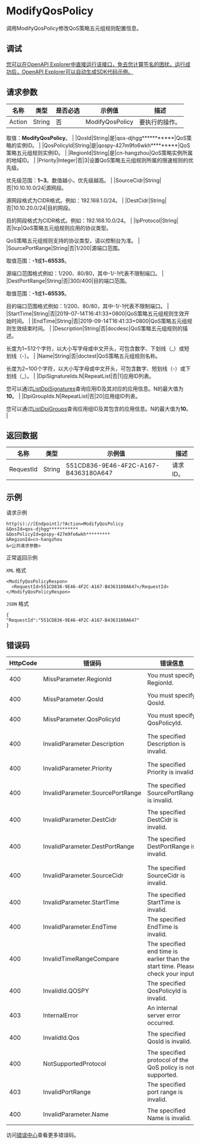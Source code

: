 # ModifyQosPolicy

调用ModifyQosPolicy修改QoS策略五元组规则配置信息。

## 调试

[您可以在OpenAPI Explorer中直接运行该接口，免去您计算签名的困扰。运行成功后，OpenAPI Explorer可以自动生成SDK代码示例。](https://api.aliyun.com/#product=Smartag&api=ModifyQosPolicy&type=RPC&version=2018-03-13)

## 请求参数

|名称|类型|是否必选|示例值|描述|
|--|--|----|---|--|
|Action|String|否|ModifyQosPolicy|要执行的操作。

 取值：**ModifyQosPolicy**。 |
|QosId|String|是|qos-djhgg\*\*\*\*\*\*\*\*\*\*\*|QoS策略的实例ID。 |
|QosPolicyId|String|是|qospy-427m9fo6wkh\*\*\*\*\*\*\*\*\*|QoS策略五元组规则实例ID。 |
|RegionId|String|是|cn-hangzhou|QoS策略实例所属的地域ID。 |
|Priority|Integer|否|3|设置QoS策略五元组规则所属的限速规则的优先级。

 优先级范围：**1~3**。数值越小，优先级越高。 |
|SourceCidr|String|否|10.10.10.0/24|源网段。

 源网段格式为CIDR格式。例如：192.168.1.0/24。 |
|DestCidr|String|否|10.10.20.0/24|目的网段。

 目的网段格式为CIDR格式。例如：192.168.10.0/24。 |
|IpProtocol|String|否|tcp|QoS策略五元组规则应用的协议类型。

 QoS策略五元组规则支持的协议类型，请以控制台为准。 |
|SourcePortRange|String|否|1/200|源端口范围。

 取值范围：**-1**或**1**~**65535**。

 源端口范围格式例如：1/200、80/80，其中-1/-1代表不限制端口。 |
|DestPortRange|String|否|300/400|目的端口范围。

 取值范围：**-1**或**1**~**65535**。

 目的端口范围格式例如：1/200、80/80，其中-1/-1代表不限制端口。 |
|StartTime|String|否|2019-07-14T16:41:33+0800|QoS策略五元组规则生效开始时间。 |
|EndTime|String|否|2019-09-14T16:41:33+0800|QoS策略五元组规则生效结束时间。 |
|Description|String|否|docdesc|QoS策略五元组规则的描述。

 长度为1~512个字符，以大小写字母或中文开头，可包含数字、下划线（\_）或短划线（-）。 |
|Name|String|否|doctest|QoS策略五元组规则名称。

 长度为2~100个字符，以大小写字母或中文开头，可包含数字、短划线（-）或下划线（\_）。 |
|DpiSignatureIds.N|RepeatList|否|1|应用ID列表。

 您可以通过[ListDpiSignatures](~~196630~~)查询应用ID及其对应的应用信息。N的最大值为**10**。 |
|DpiGroupIds.N|RepeatList|否|20|应用组ID列表。

 您可以通过[ListDpiGroups](~~196754~~)查询应用组ID及其包含的应用信息。N的最大值为**10**。 |

## 返回数据

|名称|类型|示例值|描述|
|--|--|---|--|
|RequestId|String|551CD836-9E46-4F2C-A167-B4363180A647|请求ID。 |

## 示例

请求示例

```
http(s)://[Endpoint]/?Action=ModifyQosPolicy
&QosId=qos-djhgg***********
&QosPolicyId=qospy-427m9fo6wkh*********
&RegionId=cn-hangzhou
&<公共请求参数>
```

正常返回示例

`XML` 格式

```
<ModifyQosPolicyRespon>
  <RequestId>551CD836-9E46-4F2C-A167-B4363180A647</RequestId>
</ModifyQosPolicyRespon>
```

`JSON` 格式

```
{
"RequestId":"551CD836-9E46-4F2C-A167-B4363180A647"
}
```

## 错误码

|HttpCode|错误码|错误信息|描述|
|--------|---|----|--|
|400|MissParameter.RegionId|You must specify RegionId.|您的输入中缺少必填参数"RegionId"。|
|400|MissParameter.QosId|You must specify QosId.|您的输入中缺少必填参数"QosId"。|
|400|MissParameter.QosPolicyId|You must specify QosPolicyId.|您的输入中缺少必填参数"QosPolicyId"。|
|400|InvalidParameter.Description|The specified Description is invalid.|您输入的参数"Description"不合法。|
|400|InvalidParameter.Priority|The specified Priority is invalid.|您输入的参数"Priority"不合法。|
|400|InvalidParameter.SourcePortRange|The specified SourcePortRange is invalid.|您输入的参数"SourcePortRange"不合法。|
|400|InvalidParameter.DestCidr|The specified DestCidr is invalid.|您输入的参数"DestCidr"不合法。|
|400|InvalidParameter.DestPortRange|The specified DestPortRange is invalid.|您输入的参数"DestPortRange"不合法。|
|400|InvalidParameter.SourceCidr|The specified SourceCidr is invalid.|您输入的参数"SourceCidr"不合法。|
|400|InvalidParameter.StartTime|The specified StartTime is invalid.|您输入的参数"StartTime"不合法。|
|400|InvalidParameter.EndTime|The specified EndTime is invalid.|您输入的参数"EndTime"不合法。|
|400|InvalidTimeRangeCompare|The specified end time is earlier than the start time. Please check your input.|您输入的参数中结束时间小于开始时间，请检查您的输入。|
|400|InvalidId.QOSPY|The specified QosPolicyId is invalid.|指定的QosPolicy的实例ID不合法。|
|403|InternalError|An internal server error occurred.|内部服务错误|
|400|InvalidId.Qos|The specified QosId is invalid.|您输入的参数"QosId"不合法。|
|400|NotSupportedProtocol|The specified protocol of the QoS policy is not supported.|Qos规则不支持该协议。|
|403|InvalidPortRange|The specified port range is invalid.|您输入的端口范围不合法。|
|400|InvalidParameter.Name|The specified Name is invalid.|您输入的参数"Name"不合法。|

访问[错误中心](https://error-center.aliyun.com/status/product/Smartag)查看更多错误码。

